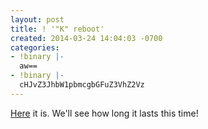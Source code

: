 ```yaml
---
layout: post
title: ! '"K" reboot'
created: 2014-03-24 14:04:03 -0700
categories:
- !binary |-
  aw==
- !binary |-
  cHJvZ3JhbW1pbmcgbGFuZ3VhZ2Vz
---
```

[Here](https://github.com/rcook/k) it is. We'll see how long it lasts this time!

